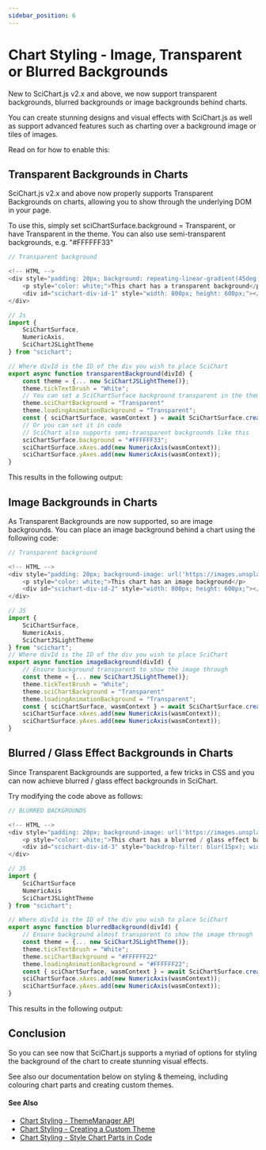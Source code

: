 ```yaml
---
sidebar_position: 6
---
```


# Chart Styling - Image, Transparent or Blurred Backgrounds

New to SciChart.js v2.x and above, we now support transparent backgrounds, blurred backgrounds or image backgrounds behind charts.

You can create stunning designs and visual effects with SciChart.js as well as support advanced features such as charting over a background image or tiles of images.

Read on for how to enable this:

Transparent Backgrounds in Charts
---------------------------------

SciChart.js v2.x and above now properly supports Transparent Backgrounds on charts, allowing you to show through the underlying DOM in your page.

To use this, simply set sciChartSurface.background = Transparent, or have Transparent in the theme. You can also use semi-transparent backgrounds, e.g. "#FFFFFF33"

```ts
// Transparent background

<!-- HTML -->
<div style="padding: 20px; background: repeating-linear-gradient(45deg, #606dbc, #606dbc 10px,#465298 10px,#465298 20px)">
    <p style="color: white;">This chart has a transparent background</p>
    <div id="scichart-div-id-1" style="width: 800px; height: 600px;"></div>
</div>

// Js
import {
    SciChartSurface,
    NumericAxis,
    SciChartJSLightTheme
} from "scichart";

// Where divId is the ID of the div you wish to place SciChart
export async function transparentBackground(divId) {
    const theme = {... new SciChartJSLightTheme()};
    theme.tickTextBrush = "White";
    // You can set a SciChartSurface background transparent in the theme
    theme.sciChartBackground = "Transparent"
    theme.loadingAnimationBackground = "Transparent";
    const { sciChartSurface, wasmContext } = await SciChartSurface.create(divId,{ theme });
    // Or you can set it in code
    // SciChart also supports semi-transparent backgrounds like this
    sciChartSurface.background = "#FFFFFF33";
    sciChartSurface.xAxes.add(new NumericAxis(wasmContext));
    sciChartSurface.yAxes.add(new NumericAxis(wasmContext));
}
```

This results in the following output:

<CenteredImageWrapper
    src="/images/Styling_TransparentBackground.png"
/>

Image Backgrounds in Charts
---------------------------

As Transparent Backgrounds are now supported, so are image backgrounds. You can place an image background behind a chart using the following code:

```ts
// Transparent background

<!-- HTML -->
<div style="padding: 20px; background-image: url('https://images.unsplash.com/photo-1618005182384-a83a8bd57fbe'); background-size: 100%">
    <p style="color: white;">This chart has an image background</p>
    <div id="scichart-div-id-2" style="width: 800px; height: 600px;"></div>
</div>

// JS
import {
    SciChartSurface,
    NumericAxis,
    SciChartJSLightTheme
} from "scichart";
// Where divId is the ID of the div you wish to place SciChart
export async function imageBackground(divId) {
    // Ensure background transparent to show the image through
    const theme = {... new SciChartJSLightTheme()};
    theme.tickTextBrush = "White";
    theme.sciChartBackground = "Transparent"
    theme.loadingAnimationBackground = "Transparent";
    const { sciChartSurface, wasmContext } = await SciChartSurface.create(divId,{ theme });
    sciChartSurface.xAxes.add(new NumericAxis(wasmContext));
    sciChartSurface.yAxes.add(new NumericAxis(wasmContext));
}
```

<CenteredImageWrapper
    src="/images/Styling_ImageBackgrounds.png"
/>

Blurred / Glass Effect Backgrounds in Charts
--------------------------------------------

Since Transparent Backgrounds are supported, a few tricks in CSS and you can now achieve blurred / glass effect backgrounds in SciChart.

Try modifying the code above as follows:

```ts
// BLURRED BACKGROUNDS

<!-- HTML -->
<div style="padding: 20px; background-image: url('https://images.unsplash.com/photo-1618005182384-a83a8bd57fbe'); background-size: 100%">
    <p style="color: white;">This chart has a blurred / glass effect background</p>
    <div id="scichart-div-id-3" style="backdrop-filter: blur(15px); width: 800px; height: 600px;"></div>
</div>

// JS
import {
    SciChartSurface
    NumericAxis
    SciChartJSLightTheme
} from "scichart";

// Where divId is the ID of the div you wish to place SciChart
export async function blurredBackground(divId) {
    // Ensure background almost transparent to show the image through
    const theme = {... new SciChartJSLightTheme()};
    theme.tickTextBrush = "White";
    theme.sciChartBackground = "#FFFFFF22"
    theme.loadingAnimationBackground = "#FFFFFF22";
    const { sciChartSurface, wasmContext } = await SciChartSurface.create(divId,{ theme });
    sciChartSurface.xAxes.add(new NumericAxis(wasmContext));
    sciChartSurface.yAxes.add(new NumericAxis(wasmContext));
}
```

This results in the following output:

<CenteredImageWrapper
    src="/images/Styling_BlurredBackground.png"
/>

Conclusion
----------

So you can see now that SciChart.js supports a myriad of options for styling the background of the chart to create stunning visual effects.

See also our documentation below on styling & themeing, including colouring chart parts and creating custom themes.

#### See Also

* [Chart Styling - ThemeManager API](/docs/2d-charts/styling-and-theming/theme-manager-api/index.md)
* [Chart Styling - Creating a Custom Theme](/docs/2d-charts/styling-and-theming/creating-custom-theme/index.md)
* [Chart Styling - Style Chart Parts in Code](/docs/2d-charts/styling-and-theming/style-chart-parts-in-code/index.md)